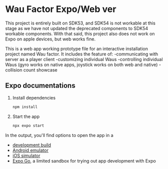 # Wau Factor Expo/Web ver

This project is entirely built on SDK53, and SDK54 is not workable at this stage as we have not updated the deprecated components to SDK54 workable components.
With that said, this project also does not work on Expo on apple devices, but web works fine.

This is a web app working prototype file for an interactive installation project named Wau factor.
It includes the feature of:
-communicating with server as a player client
-customizing individual Waus
-controlling individual Waus (gyro works on native apps, joystick works on both web and native)
-collision count showcase

## Expo documentations

1. Install dependencies

   ```bash
   npm install
   ```

2. Start the app

   ```bash
   npx expo start
   ```

In the output, you'll find options to open the app in a

- [development build](https://docs.expo.dev/develop/development-builds/introduction/)
- [Android emulator](https://docs.expo.dev/workflow/android-studio-emulator/)
- [iOS simulator](https://docs.expo.dev/workflow/ios-simulator/)
- [Expo Go](https://expo.dev/go), a limited sandbox for trying out app development with Expo
